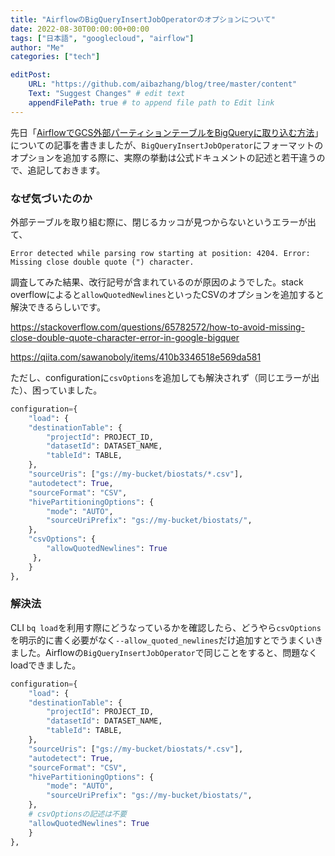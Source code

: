 ```yaml
---
title: "AirflowのBigQueryInsertJobOperatorのオプションについて"
date: 2022-08-30T00:00:00+00:00
tags: ["日本語", "googlecloud", "airflow"]
author: "Me"
categories: ["tech"]

editPost:
    URL: "https://github.com/aibazhang/blog/tree/master/content"
    Text: "Suggest Changes" # edit text
    appendFilePath: true # to append file path to Edit link
---
```


先日「[AirflowでGCS外部パーティションテーブルをBigQueryに取り込む方法](../20220721)」についての記事を書きましたが、`BigQueryInsertJobOperator`にフォーマットのオプションを追加する際に、実際の挙動は公式ドキュメントの記述と若干違うので、追記しておきます。


### なぜ気づいたのか

外部テーブルを取り組む際に、閉じるカッコが見つからないというエラーが出て、

```
Error detected while parsing row starting at position: 4204. Error: Missing close double quote (") character.
```

調査してみた結果、改行記号が含まれているのが原因のようでした。stack overflowによると`allowQuotedNewlines`といったCSVのオプションを追加すると解決できるらしいです。

https://stackoverflow.com/questions/65782572/how-to-avoid-missing-close-double-quote-character-error-in-google-bigquer

https://qiita.com/sawanoboly/items/410b3346518e569da581

ただし、configurationに`csvOptions`を追加しても解決されず（同じエラーが出た）、困っていました。
```python
configuration={
    "load": {
	"destinationTable": {
	    "projectId": PROJECT_ID,
	    "datasetId": DATASET_NAME,
	    "tableId": TABLE,
	},
	"sourceUris": ["gs://my-bucket/biostats/*.csv"],
	"autodetect": True,
	"sourceFormat": "CSV",
	"hivePartitioningOptions": {
	    "mode": "AUTO",
	    "sourceUriPrefix": "gs://my-bucket/biostats/",
	},
	"csvOptions": {
	    "allowQuotedNewlines": True
	 },
    }
},
 ```

### 解決法

CLI `bq load`を利用す際にどうなっているかを確認したら、どうやら`csvOptions`を明示的に書く必要がなく`--allow_quoted_newlines`だけ追加すとでうまくいきました。Airflowの`BigQueryInsertJobOperator`で同じことをすると、問題なくloadできました。

```python
configuration={
    "load": {
	"destinationTable": {
	    "projectId": PROJECT_ID,
	    "datasetId": DATASET_NAME,
	    "tableId": TABLE,
	},
	"sourceUris": ["gs://my-bucket/biostats/*.csv"],
	"autodetect": True,
	"sourceFormat": "CSV",
	"hivePartitioningOptions": {
	    "mode": "AUTO",
	    "sourceUriPrefix": "gs://my-bucket/biostats/",
	},
	# csvOptionsの記述は不要 
	"allowQuotedNewlines": True
    }
},
```